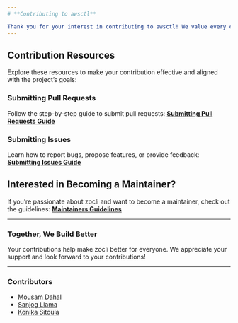 ```yaml
---
# **Contributing to awsctl**

Thank you for your interest in contributing to awsctl! We value every contribution, whether it’s reporting a bug, suggesting an improvement, or submitting code. Here’s how you can get started:
---
```


## **Contribution Resources**

Explore these resources to make your contribution effective and aligned with the project’s goals:

### **Submitting Pull Requests**

Follow the step-by-step guide to submit pull requests:
[**Submitting Pull Requests Guide**](docs/content/contributing/submitting-pull-requests.md)

### **Submitting Issues**

Learn how to report bugs, propose features, or provide feedback:
[**Submitting Issues Guide**](docs/content/contributing/submitting-issues.md)

## **Interested in Becoming a Maintainer?**

If you’re passionate about zocli and want to become a maintainer, check out the guidelines:
[**Maintainers Guidelines**](docs/content/contributing/maintainers-guidelines.md)

---

### **Together, We Build Better**

Your contributions help make zocli better for everyone. We appreciate your support and look forward to your contributions!

---

### Contributors

- [Mousam Dahal](https://github.com/mousamdahal)
- [Sanjog Llama](https://github.com/sanjog-lama)
- [Konika Sitoula](https://github.com/konika-sitoula)
